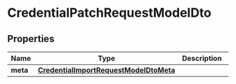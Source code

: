 
# CredentialPatchRequestModelDto

## Properties
Name | Type | Description | Notes
------------ | ------------- | ------------- | -------------
**meta** | [**CredentialImportRequestModelDtoMeta**](CredentialImportRequestModelDtoMeta.md) |  |  [optional]



